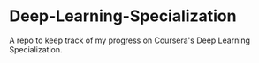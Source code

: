 # Deep-Learning-Specialization
A repo to keep track of my progress on Coursera's Deep Learning Specialization. 

